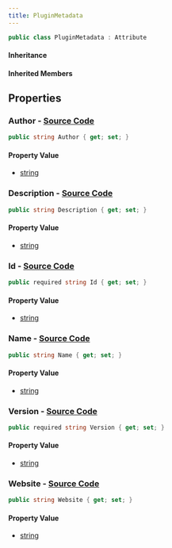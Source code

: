 ```yaml
---
title: PluginMetadata
---
```


```csharp
public class PluginMetadata : Attribute
```

#### Inheritance

#### Inherited Members

## Properties

### **Author** - [Source Code](https://github.com/swiftly-solution/swiftlys2/blob/main/managed/src/SwiftlyS2.Shared/PluginMetadata.cs#L12)

```csharp
public string Author { get; set; }
```

#### Property Value

- [string](https://learn.microsoft.com/dotnet/api/system.string)

### **Description** - [Source Code](https://github.com/swiftly-solution/swiftlys2/blob/main/managed/src/SwiftlyS2.Shared/PluginMetadata.cs#L13)

```csharp
public string Description { get; set; }
```

#### Property Value

- [string](https://learn.microsoft.com/dotnet/api/system.string)

### **Id** - [Source Code](https://github.com/swiftly-solution/swiftlys2/blob/main/managed/src/SwiftlyS2.Shared/PluginMetadata.cs#L5)

```csharp
public required string Id { get; set; }
```

#### Property Value

- [string](https://learn.microsoft.com/dotnet/api/system.string)

### **Name** - [Source Code](https://github.com/swiftly-solution/swiftlys2/blob/main/managed/src/SwiftlyS2.Shared/PluginMetadata.cs#L7)

```csharp
public string Name { get; set; }
```

#### Property Value

- [string](https://learn.microsoft.com/dotnet/api/system.string)

### **Version** - [Source Code](https://github.com/swiftly-solution/swiftlys2/blob/main/managed/src/SwiftlyS2.Shared/PluginMetadata.cs#L11)

```csharp
public required string Version { get; set; }
```

#### Property Value

- [string](https://learn.microsoft.com/dotnet/api/system.string)

### **Website** - [Source Code](https://github.com/swiftly-solution/swiftlys2/blob/main/managed/src/SwiftlyS2.Shared/PluginMetadata.cs#L14)

```csharp
public string Website { get; set; }
```

#### Property Value

- [string](https://learn.microsoft.com/dotnet/api/system.string)

